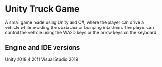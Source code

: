 # Unity Truck Game
A small game made using Unity and C#, where the player can drive a vehicle while avoiding the obstacles or bumping into them.
The player can control the vehicle using the WASD keys or the arrow keys on the keyboard.

## Engine and IDE versions
Unity 2018.4.26f1
Visual Studio 2019

